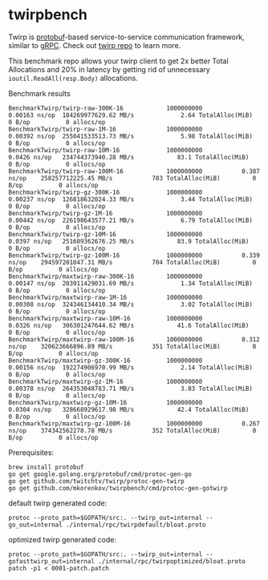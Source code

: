 # twirpbench

Twirp is [protobuf](https://developers.google.com/protocol-buffers/docs/proto3)-based service-to-service communication framework, similar to [gRPC](http://www.grpc.io/).
Check out [twirp repo](https://github.com/twitchtv/twirp) to learn more.

This benchmark repo allows your twirp client to get 2x better Total Allocations and 20% in latency by getting rid of unnecessary `ioutil.ReadAll(resp.Body)` allocations.

Benchmark results
```
BenchmarkTwirp/twirp-raw-300K-16         	1000000000	         0.00163 ns/op	184269977629.62 MB/s	         2.64 TotalAlloc(MiB)	       0 B/op	       0 allocs/op
BenchmarkTwirp/twirp-raw-1M-16           	1000000000	         0.00392 ns/op	255041533513.73 MB/s	         5.98 TotalAlloc(MiB)	       0 B/op	       0 allocs/op
BenchmarkTwirp/twirp-raw-10M-16          	1000000000	         0.0426 ns/op	234744373940.28 MB/s	        83.1 TotalAlloc(MiB)	       0 B/op	       0 allocs/op
BenchmarkTwirp/twirp-raw-100M-16         	1000000000	         0.387 ns/op	258257712225.45 MB/s	       703 TotalAlloc(MiB)	       0 B/op	       0 allocs/op
BenchmarkTwirp/twirp-gz-300K-16          	1000000000	         0.00237 ns/op	126818632024.33 MB/s	         3.44 TotalAlloc(MiB)	       0 B/op	       0 allocs/op
BenchmarkTwirp/twirp-gz-1M-16            	1000000000	         0.00442 ns/op	226198643577.21 MB/s	         6.79 TotalAlloc(MiB)	       0 B/op	       0 allocs/op
BenchmarkTwirp/twirp-gz-10M-16           	1000000000	         0.0397 ns/op	251609362676.25 MB/s	        83.9 TotalAlloc(MiB)	       0 B/op	       0 allocs/op
BenchmarkTwirp/twirp-gz-100M-16          	1000000000	         0.339 ns/op	294597201047.31 MB/s	       704 TotalAlloc(MiB)	       0 B/op	       0 allocs/op
BenchmarkTwirp/maxtwirp-raw-300K-16      	1000000000	         0.00147 ns/op	203911429031.69 MB/s	         1.34 TotalAlloc(MiB)	       0 B/op	       0 allocs/op
BenchmarkTwirp/maxtwirp-raw-1M-16        	1000000000	         0.00308 ns/op	324346134410.34 MB/s	         3.02 TotalAlloc(MiB)	       0 B/op	       0 allocs/op
BenchmarkTwirp/maxtwirp-raw-10M-16       	1000000000	         0.0326 ns/op	306301247644.62 MB/s	        41.6 TotalAlloc(MiB)	       0 B/op	       0 allocs/op
BenchmarkTwirp/maxtwirp-raw-100M-16      	1000000000	         0.312 ns/op	320623666896.89 MB/s	       351 TotalAlloc(MiB)	       0 B/op	       0 allocs/op
BenchmarkTwirp/maxtwirp-gz-300K-16       	1000000000	         0.00156 ns/op	192274906970.99 MB/s	         2.14 TotalAlloc(MiB)	       0 B/op	       0 allocs/op
BenchmarkTwirp/maxtwirp-gz-1M-16         	1000000000	         0.00378 ns/op	264353048783.71 MB/s	         3.83 TotalAlloc(MiB)	       0 B/op	       0 allocs/op
BenchmarkTwirp/maxtwirp-gz-10M-16        	1000000000	         0.0304 ns/op	328668929617.98 MB/s	        42.4 TotalAlloc(MiB)	       0 B/op	       0 allocs/op
BenchmarkTwirp/maxtwirp-gz-100M-16       	1000000000	         0.267 ns/op	374342562278.78 MB/s	       352 TotalAlloc(MiB)	       0 B/op	       0 allocs/op
```

Prerequisites:
```
brew install protobuf
go get google.golang.org/protobuf/cmd/protoc-gen-go
go get github.com/twitchtv/twirp/protoc-gen-twirp
go get github.com/mkorenkov/twirpbench/cmd/protoc-gen-gotwirp
```

default twirp generated code:
```
protoc --proto_path=$GOPATH/src:. --twirp_out=internal --go_out=internal ./internal/rpc/twirpdefault/bloat.proto
```

optimized twirp generated code:
```
protoc --proto_path=$GOPATH/src:. --twirp_out=internal --gofasttwirp_out=internal ./internal/rpc/twirpoptimized/bloat.proto
patch -p1 < 0001-patch.patch
```
